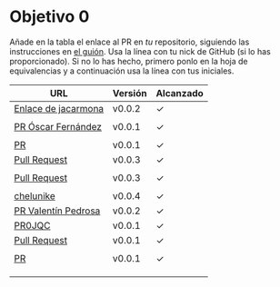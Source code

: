 # Objetivo 0

Añade en la tabla el enlace al PR en *tu* repositorio, siguiendo las
instrucciones en [el guión](http://jj.github.io/IV/documentos/proyecto/0.Repositorio). Usa
la línea con tu nick de GitHub (si lo has proporcionado). Si no lo has hecho,
primero ponlo en la hoja de equivalencias y a continuación usa la línea con tus
iniciales.

| URL                                                                       | Versión | Alcanzado |
|---------------------------------------------------------------------------|---------|-----------|
| [Enlace de jacarmona](https://github.com/jacarmona364/Riskalk/pull/1)     | v0.0.2  | ✓         |
| <!-- Enlace de nachoescalona -->                                          |         |           |
| [PR Óscar Fernández](https://github.com/oscar0310/IV25-26/pull/1)         | v0.0.1  | ✓         |
| <!-- Enlace de G G J Á -->                                                |         |           |
| [PR](https://github.com/gosema/IV/pull/1)                                 | v0.0.1  | ✓         |
| [Pull Request](https://github.com/gabrielherreraloz/IV-GHL/pull/2)        | v0.0.3  | ✓         |
| <!-- Enlace de L C L -->                                                  |         |           |
| [Pull Request](https://github.com/jorgelopez-ugr/Fermater/pull/1)         | v0.0.3  | ✓         |
| <!-- Enlace de M S D L L -->                                              |         |           |
| [chelunike](https://github.com/chelunike/didactic-chainsaw/pull/1)        | v0.0.4  | ✓         |
| [PR Valentín Pedrosa](https://github.com/vpedrosa/map-analyzer/pull/1)    | v0.0.2  | ✓         |
| [PR0JQC](https://github.com/jvrqc/practIV/pull/1)                         | v0.0.1  | ✓         |
| [Pull Request](https://github.com/GabrielFranciscoSM/practicas-IV/pull/1) | v0.0.1  | ✓         |
| <!-- Enlace de S H G -->                                                  |         |           |
| [PR](https://github.com/FlorinTodor/DermaIndex/pull/1)                    | v0.0.1  | ✓         |
| <!-- Enlace de V H -->                                                    |         |           |
| <!-- Enlace de V G H -->                                                  |         |           |
| <!-- Enlace de Y L -->                                                    |         |           |

